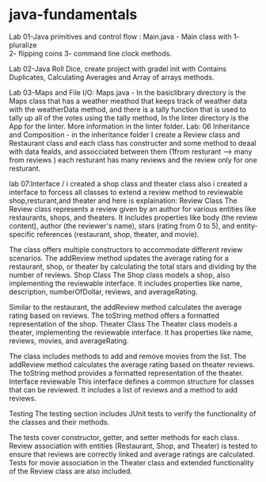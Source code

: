 # java-fundamentals
Lab 01-Java primitives and control flow :
 Main.java - Main class with 
  1- pluralize  
  2- flipping coins
  3- command line clock methods.

Lab 02-Java Roll Dice, create project with gradel init with Contains Duplicates, Calculating Averages and Array of arrays methods.

Lab 03-Maps and File I/O: Maps.java -
In the basiclibrary directory is the Maps class that has a weather meathod that keeps track of weather data with the weatherData method,
and there is a tally function that is used to tally up all of the votes using the tally method,
In the linter directory is the App for the linter. More information in the linter folder.
Lab: 06  Inheritance and Composition - in the inheritance folder I create a Review class and Restaurant class and each class has constructer and some method to deaal with data fealds, and assocciated between them (1from resturant --> many from reviews ) each resturant has many reviews and the review only for one resturant.

lab 07:Interface / i created a shop class and theater class also i created a interface to forcess all classes to extend a review method to reviewable shop,resturant,and theater and here is explaination:
Review Class
The Review class represents a review given by an author for various entities like restaurants, shops, and theaters. It includes properties like body (the review content), author (the reviewer's name), stars (rating from 0 to 5), and entity-specific references (restaurant, shop, theater, and movie).

The class offers multiple constructors to accommodate different review scenarios.
The addReview method updates the average rating for a restaurant, shop, or theater by calculating the total stars and dividing by the number of reviews.
Shop Class
The Shop class models a shop, also implementing the reviewable interface. It includes properties like name, description, numberOfDollar, reviews, and averageRating.

Similar to the restaurant, the addReview method calculates the average rating based on reviews.
The toString method offers a formatted representation of the shop.
Theater Class
The Theater class models a theater, implementing the reviewable interface. It has properties like name, reviews, movies, and averageRating.

The class includes methods to add and remove movies from the list.
The addReview method calculates the average rating based on theater reviews.
The toString method provides a formatted representation of the theater.
Interface reviewable
This interface defines a common structure for classes that can be reviewed. It includes a list of reviews and a method to add reviews.

Testing
The testing section includes JUnit tests to verify the functionality of the classes and their methods.

The tests cover constructor, getter, and setter methods for each class.
Review association with entities (Restaurant, Shop, and Theater) is tested to ensure that reviews are correctly linked and average ratings are calculated.
Tests for movie association in the Theater class and extended functionality of the Review class are also included.